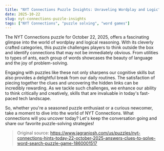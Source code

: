 ```yaml
---
title: "NYT Connections Puzzle Insights: Unraveling Wordplay and Logic"
date: 2025-10-22
slug: nyt-connections-puzzle-insights
tags: ["NYT Connections", "puzzle solving", "word games"]
---
```


The NYT Connections puzzle for October 22, 2025, offers a fascinating glimpse into the world of wordplay and logical reasoning. With its cleverly crafted categories, this puzzle challenges players to think outside the box and identify connections that may not be immediately obvious. From utilities to types of ants, each group of words showcases the beauty of language and the joy of problem-solving.

Engaging with puzzles like these not only sharpens our cognitive skills but also provides a delightful break from our daily routines. The satisfaction of piecing together the clues and uncovering the hidden links can be incredibly rewarding. As we tackle such challenges, we enhance our ability to think critically and creatively, skills that are invaluable in today's fast-paced tech landscape.

So, whether you're a seasoned puzzle enthusiast or a curious newcomer, take a moment to dive into the world of NYT Connections. What connections will you uncover today? Let's keep the conversation going and share our favorite puzzle-solving strategies!

> Original source: https://www.jagranjosh.com/us/puzzles/nyt-connections-hints-today-22-october-2025-answers-clues-to-solve-word-search-puzzle-game-1860001517